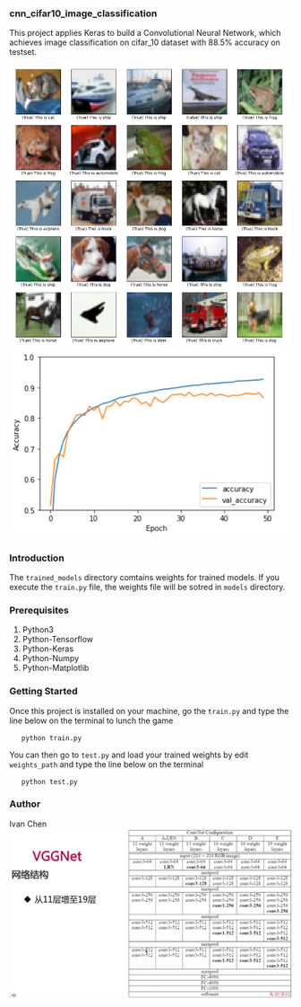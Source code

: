 ### cnn_cifar10_image_classification ###
This project applies Keras to build a Convolutional Neural Network, which achieves image classification on cifar_10 dataset with 88.5% accuracy on testset.

![Image](screen_shots/example_1.jpg)
![Image](screen_shots/example_2.jpg)
### Introduction ###
The ```trained_models``` directory comtains weights for trained models.
If you execute the ```train.py``` file, the weights file will be sotred in ```models``` directory.
### Prerequisites ###
1. Python3
2. Python-Tensorflow
3. Python-Keras
4. Python-Numpy
5. Python-Matplotlib
### Getting Started ###
Once this project is installed on your machine, go the ```train.py``` and type the line below on the terminal to lunch the game

       python train.py 
You can then go to ```test.py``` and load your trained weights by edit ```weights_path``` and type the line below on the terminal

       python test.py
### Author ###
Ivan Chen
![Image](screen_shots/vggnet.jpg)
